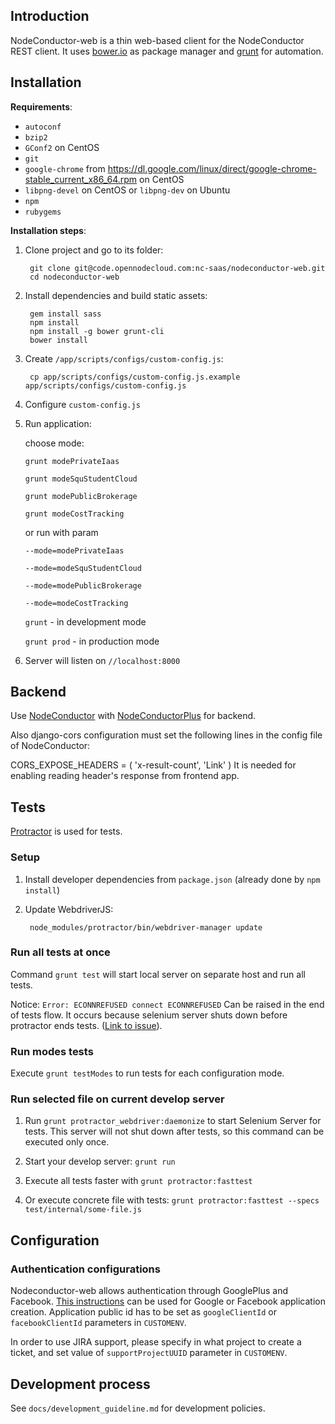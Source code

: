 ## Introduction

NodeConductor-web is a thin web-based client for the NodeConductor REST client.
It uses [bower.io][1] as package manager and [grunt][2] for automation.

## Installation

__Requirements__:

* `autoconf`
* `bzip2`
* `GConf2` on CentOS
* `git`
* `google-chrome` from https://dl.google.com/linux/direct/google-chrome-stable_current_x86_64.rpm on CentOS
* `libpng-devel` on CentOS or `libpng-dev` on Ubuntu
* `npm`
* `rubygems`

__Installation steps__:

1. Clone project and go to its folder:

        git clone git@code.opennodecloud.com:nc-saas/nodeconductor-web.git
        cd nodeconductor-web

2. Install dependencies and build static assets:

        gem install sass
        npm install
        npm install -g bower grunt-cli
        bower install

3. Create `/app/scripts/configs/custom-config.js`:

        cp app/scripts/configs/custom-config.js.example app/scripts/configs/custom-config.js

4. Configure `custom-config.js`

5. Run application:

    choose mode:
    
     `grunt modePrivateIaas`
     
     `grunt modeSquStudentCloud`
     
     `grunt modePublicBrokerage`
     
     `grunt modeCostTracking`
     
     or run with param
     
     `--mode=modePrivateIaas`
     
     `--mode=modeSquStudentCloud`
     
     `--mode=modePublicBrokerage`
     
     `--mode=modeCostTracking`

    `grunt` - in development mode

    `grunt prod` - in production mode

6. Server will listen on `//localhost:8000`

## Backend

Use [NodeConductor][4] with [NodeConductorPlus][5] for backend.

Also django-cors configuration must set the following lines in the config file of NodeConductor:

CORS_EXPOSE_HEADERS = (
        'x-result-count',
        'Link'
)
It is needed for enabling reading header's response from frontend app.

## Tests

[Protractor][6] is used for tests.

### Setup

1. Install developer dependencies from `package.json` (already done by `npm install`)

2. Update WebdriverJS:

        node_modules/protractor/bin/webdriver-manager update

### Run all tests at once

Command `grunt test` will start local server on separate host and run all tests.

Notice: `Error: ECONNREFUSED connect ECONNREFUSED` Can be raised in the end of tests flow.
It occurs because selenium server shuts down before protractor ends tests. ([Link to issue][7]).

### Run modes tests

Execute `grunt testModes` to run tests for each configuration mode.

### Run selected file on current develop server

1. Run `grunt protractor_webdriver:daemonize` to start Selenium Server for tests.
This server will not shut down after tests, so this command can be executed only once.

2. Start your develop server: `grunt run`

3. Execute all tests faster with `grunt protractor:fasttest`

4. Or execute concrete file with tests: `grunt protractor:fasttest --specs test/internal/some-file.js`

## Configuration

### Authentication configurations

Nodeconductor-web allows authentication through GooglePlus and Facebook.
[This instructions][3] can be used for Google or Facebook application creation.
Application public id has to be set as `googleClientId` or `facebookClientId` parameters in `CUSTOMENV`.

In order to use JIRA support, please specify in what project to create a ticket, and set value of `supportProjectUUID` parameter in `CUSTOMENV`.

## Development process

See `docs/development_guideline.md` for development policies.


[1]: http://bower.io
[2]: http://gruntjs.com
[3]: https://github.com/sahat/satellizer/#obtaining-oauth-keys
[4]: https://code.opennodecloud.com/nodeconductor/nodeconductor/blob/develop/README.rst
[5]: https://code.opennodecloud.com/nc-saas/ncplus/blob/develop/README.rst
[6]: http://angular.github.io/protractor/#/tutorial
[7]: https://github.com/teerapap/grunt-protractor-runner/issues/111
